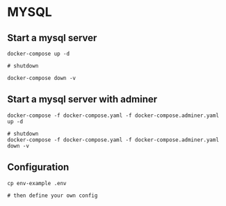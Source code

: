 # MYSQL

## Start a mysql server 

```
docker-compose up -d

# shutdown

docker-compose down -v
```

## Start a mysql server with adminer

```
docker-compose -f docker-compose.yaml -f docker-compose.adminer.yaml up -d

# shutdown
docker-compose -f docker-compose.yaml -f docker-compose.adminer.yaml down -v
```


## Configuration

```
cp env-example .env

# then define your own config
```
